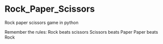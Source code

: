 # Rock_Paper_Scissors
Rock paper scissors game in python

Remember the rules:
Rock beats scissors
Scissors beats Paper
Paper beats Rock
